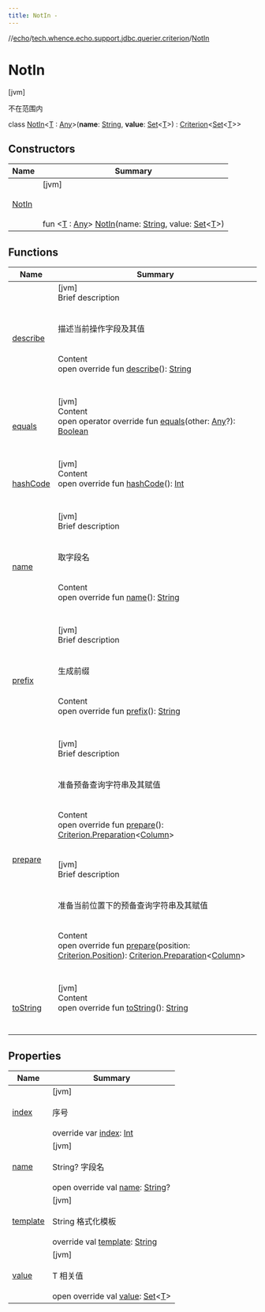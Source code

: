 ```yaml
---
title: NotIn -
---
```

//[echo](../../index.md)/[tech.whence.echo.support.jdbc.querier.criterion](../index.md)/[NotIn](index.md)



# NotIn  
 [jvm] 

不在范围内

class [NotIn](index.md)<[T](index.md) : [Any](https://kotlinlang.org/api/latest/jvm/stdlib/kotlin/-any/index.html)>(**name**: [String](https://kotlinlang.org/api/latest/jvm/stdlib/kotlin/-string/index.html), **value**: [Set](https://kotlinlang.org/api/latest/jvm/stdlib/kotlin.collections/-set/index.html)<[T](index.md)>) : [Criterion](../../tech.whence.echo.support.jdbc.querier.component/-criterion/index.md)<[Set](https://kotlinlang.org/api/latest/jvm/stdlib/kotlin.collections/-set/index.html)<[T](index.md)>>    


## Constructors  
  
|  Name|  Summary| 
|---|---|
| [NotIn](-not-in.md)|  [jvm] <br><br><br><br>fun <[T](index.md) : [Any](https://kotlinlang.org/api/latest/jvm/stdlib/kotlin/-any/index.html)> [NotIn](-not-in.md)(name: [String](https://kotlinlang.org/api/latest/jvm/stdlib/kotlin/-string/index.html), value: [Set](https://kotlinlang.org/api/latest/jvm/stdlib/kotlin.collections/-set/index.html)<[T](index.md)>)   <br>


## Functions  
  
|  Name|  Summary| 
|---|---|
| [describe](describe.md)| [jvm]  <br>Brief description  <br><br><br>描述当前操作字段及其值<br><br>  <br>Content  <br>open override fun [describe](describe.md)(): [String](https://kotlinlang.org/api/latest/jvm/stdlib/kotlin/-string/index.html)  <br><br><br>
| [equals](../../tech.whence.echo.support.jdbc.querier.component/-criterion/equals.md)| [jvm]  <br>Content  <br>open operator override fun [equals](../../tech.whence.echo.support.jdbc.querier.component/-criterion/equals.md)(other: [Any](https://kotlinlang.org/api/latest/jvm/stdlib/kotlin/-any/index.html)?): [Boolean](https://kotlinlang.org/api/latest/jvm/stdlib/kotlin/-boolean/index.html)  <br><br><br>
| [hashCode](../../tech.whence.echo.support.jdbc.querier.component/-criterion/hash-code.md)| [jvm]  <br>Content  <br>open override fun [hashCode](../../tech.whence.echo.support.jdbc.querier.component/-criterion/hash-code.md)(): [Int](https://kotlinlang.org/api/latest/jvm/stdlib/kotlin/-int/index.html)  <br><br><br>
| [name](../../tech.whence.echo.support.jdbc.querier.component/-criterion/name.md)| [jvm]  <br>Brief description  <br><br><br>取字段名<br><br>  <br>Content  <br>open override fun [name](../../tech.whence.echo.support.jdbc.querier.component/-criterion/name.md)(): [String](https://kotlinlang.org/api/latest/jvm/stdlib/kotlin/-string/index.html)  <br><br><br>
| [prefix](../../tech.whence.echo.support.jdbc.querier.component/-criterion/prefix.md)| [jvm]  <br>Brief description  <br><br><br>生成前缀<br><br>  <br>Content  <br>open override fun [prefix](../../tech.whence.echo.support.jdbc.querier.component/-criterion/prefix.md)(): [String](https://kotlinlang.org/api/latest/jvm/stdlib/kotlin/-string/index.html)  <br><br><br>
| [prepare](../../tech.whence.echo.support.jdbc.querier.component/-criterion/prepare.md)| [jvm]  <br>Brief description  <br><br><br>准备预备查询字符串及其赋值<br><br>  <br>Content  <br>open override fun [prepare](../../tech.whence.echo.support.jdbc.querier.component/-criterion/prepare.md)(): [Criterion.Preparation](../../tech.whence.echo.support.jdbc.querier.component/-criterion/-preparation/index.md)<[Column](../../tech.whence.echo.support.jdbc.querier.component/-column/index.md)>  <br><br><br>[jvm]  <br>Brief description  <br><br><br>准备当前位置下的预备查询字符串及其赋值<br><br>  <br>Content  <br>open override fun [prepare](../../tech.whence.echo.support.jdbc.querier.component/-criterion/prepare.md)(position: [Criterion.Position](../../tech.whence.echo.support.jdbc.querier.component/-criterion/-position/index.md)): [Criterion.Preparation](../../tech.whence.echo.support.jdbc.querier.component/-criterion/-preparation/index.md)<[Column](../../tech.whence.echo.support.jdbc.querier.component/-column/index.md)>  <br><br><br>
| [toString](../../tech.whence.echo.webclient.response.exception/-response-unrecognized-exception/index.md#kotlin/Any/toString/#/PointingToDeclaration/)| [jvm]  <br>Content  <br>open override fun [toString](../../tech.whence.echo.webclient.response.exception/-response-unrecognized-exception/index.md#kotlin/Any/toString/#/PointingToDeclaration/)(): [String](https://kotlinlang.org/api/latest/jvm/stdlib/kotlin/-string/index.html)  <br><br><br>


## Properties  
  
|  Name|  Summary| 
|---|---|
| [index](index.md#tech.whence.echo.support.jdbc.querier.criterion/NotIn/index/#/PointingToDeclaration/)|  [jvm] <br><br>序号<br><br>override var [index](index.md#tech.whence.echo.support.jdbc.querier.criterion/NotIn/index/#/PointingToDeclaration/): [Int](https://kotlinlang.org/api/latest/jvm/stdlib/kotlin/-int/index.html)   <br>
| [name](index.md#tech.whence.echo.support.jdbc.querier.criterion/NotIn/name/#/PointingToDeclaration/)|  [jvm] <br><br>String? 字段名<br><br>open override val [name](index.md#tech.whence.echo.support.jdbc.querier.criterion/NotIn/name/#/PointingToDeclaration/): [String](https://kotlinlang.org/api/latest/jvm/stdlib/kotlin/-string/index.html)?   <br>
| [template](index.md#tech.whence.echo.support.jdbc.querier.criterion/NotIn/template/#/PointingToDeclaration/)|  [jvm] <br><br>String 格式化模板<br><br>override val [template](index.md#tech.whence.echo.support.jdbc.querier.criterion/NotIn/template/#/PointingToDeclaration/): [String](https://kotlinlang.org/api/latest/jvm/stdlib/kotlin/-string/index.html)   <br>
| [value](index.md#tech.whence.echo.support.jdbc.querier.criterion/NotIn/value/#/PointingToDeclaration/)|  [jvm] <br><br>T 相关值<br><br>open override val [value](index.md#tech.whence.echo.support.jdbc.querier.criterion/NotIn/value/#/PointingToDeclaration/): [Set](https://kotlinlang.org/api/latest/jvm/stdlib/kotlin.collections/-set/index.html)<[T](index.md)>   <br>

